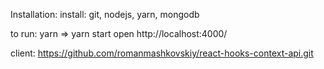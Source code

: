 Installation:
install: git, nodejs, yarn, mongodb

to run: yarn => yarn start
open http://localhost:4000/

client: https://github.com/romanmashkovskiy/react-hooks-context-api.git